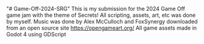 "# Game-Off-2024-SRG" 
This is my submission for the 2024 Game Off game jam with the theme of Secrets!
All scripting, assets, art, etc was done by myself.
Music was done by Alex McCulloch and FoxSynergy downloaded from an open source site https://opengameart.org/
All game assets made in Godot 4 using GDScript
